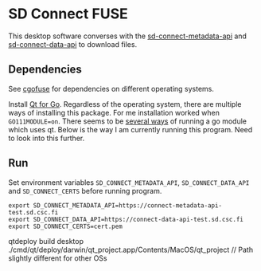 # SD Connect FUSE
This desktop software converses with the [sd-connect-metadata-api](https://gitlab.ci.csc.fi/sds-dev/sd-connect-metadata-api) and [sd-connect-data-api](https://gitlab.ci.csc.fi/sds-dev/sd-connect-data-api) to download files.

## Dependencies
See [cgofuse](https://github.com/billziss-gh/cgofuse#how-to-build) for dependencies on different operating systems.

Install [Qt for Go](https://github.com/therecipe/qt/wiki/Installation). Regardless of the operating system, there are multiple ways of installing this package. For me installation worked when `GO111MODULE=on`. There seems to be [several ways](https://github.com/therecipe/qt/wiki/Available-Tools) of running a go module which uses qt. Below is the way I am currently running this program. Need to look into this further.

## Run
Set environment variables `SD_CONNECT_METADATA_API`, `SD_CONNECT_DATA_API` and `SD_CONNECT_CERTS` before running program.

```
export SD_CONNECT_METADATA_API=https://connect-metadata-api-test.sd.csc.fi
export SD_CONNECT_DATA_API=https://connect-data-api-test.sd.csc.fi
export SD_CONNECT_CERTS=cert.pem
```

qtdeploy build desktop
./cmd/qt/deploy/darwin/qt_project.app/Contents/MacOS/qt_project  // Path slightly different for other OSs
